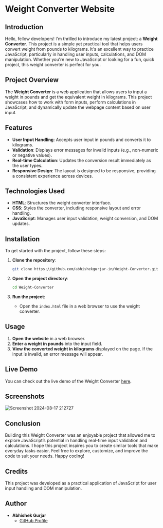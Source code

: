 
# Weight Converter Website

## Introduction

Hello, fellow developers! I'm thrilled to introduce my latest project: a **Weight Converter**. This project is a simple yet practical tool that helps users convert weight from pounds to kilograms. It's an excellent way to practice JavaScript, particularly in handling user inputs, calculations, and DOM manipulation. Whether you're new to JavaScript or looking for a fun, quick project, this weight converter is perfect for you.

## Project Overview

The **Weight Converter** is a web application that allows users to input a weight in pounds and get the equivalent weight in kilograms. This project showcases how to work with form inputs, perform calculations in JavaScript, and dynamically update the webpage content based on user input.

## Features

- **User Input Handling**: Accepts user input in pounds and converts it to kilograms.
- **Validation**: Displays error messages for invalid inputs (e.g., non-numeric or negative values).
- **Real-time Calculation**: Updates the conversion result immediately as the user types.
- **Responsive Design**: The layout is designed to be responsive, providing a consistent experience across devices.

## Technologies Used

- **HTML**: Structures the weight converter interface.
- **CSS**: Styles the converter, including responsive layout and error handling.
- **JavaScript**: Manages user input validation, weight conversion, and DOM updates.

## Installation

To get started with the project, follow these steps:

1. **Clone the repository**:
    ```bash
    git clone https://github.com/abhishekgurjar-in/Weight-Converter.git
    ```

2. **Open the project directory**:
    ```bash
    cd Weight-Converter
    ```

3. **Run the project**:
    - Open the `index.html` file in a web browser to use the weight converter.

## Usage

1. **Open the website** in a web browser.
2. **Enter a weight in pounds** into the input field.
3. **View the converted weight in kilograms** displayed on the page. If the input is invalid, an error message will appear.



## Live Demo

You can check out the live demo of the Weight Converter [here](https://abhishekgurjar-in.github.io/Weight-Converter/).

## Screenshots
![Screenshot 2024-08-17 212727](https://github.com/user-attachments/assets/bc8e6e02-738c-4d2c-9377-43d6cd10dc30)

## Conclusion

Building this Weight Converter was an enjoyable project that allowed me to explore JavaScript’s potential in handling real-time input validation and calculations. I hope this project inspires you to create similar tools that make everyday tasks easier. Feel free to explore, customize, and improve the code to suit your needs. Happy coding!

## Credits

This project was developed as a practical application of JavaScript for user input handling and DOM manipulation.

## Author

- **Abhishek Gurjar**
  - [GitHub Profile](https://github.com/abhishekgurjar-in)
